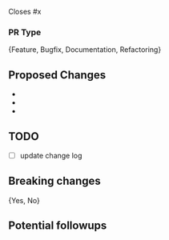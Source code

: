 Closes #x

### PR Type

{Feature, Bugfix, Documentation, Refactoring}

## Proposed Changes

-
-
-

## TODO

- [ ] update change log

## Breaking changes 

{Yes, No}

## Potential followups
